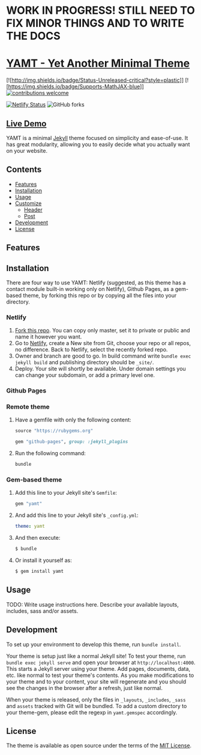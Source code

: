 # WORK IN PROGRESS! STILL NEED TO FIX MINOR THINGS AND TO WRITE THE DOCS

# [YAMT - Yet Another Minimal Theme](https://yamt.netlify.app/)
[![http://img.shields.io/badge/Status-Unreleased-critical?style=plastic]]
[![https://img.shields.io/badge/Supports-MathJAX-blue]]
[![contributions welcome](https://img.shields.io/badge/contributions-welcome-brightgreen.svg?style=flat)](https://github.com/PandaSekh/Jekyll-YAMT/issues)

[![Netlify Status](https://api.netlify.com/api/v1/badges/249c3da6-7b23-4b57-915d-71934329e306/deploy-status)](https://yamt.netlify.app/)
![GitHub forks](https://img.shields.io/github/forks/PandaSekh/Jekyll-YAMT?label=Fork%20it%21&style=social)
## [Live Demo](https://yamt.netlify.app/)
YAMT is a minimal [Jekyll](http://jekyllrb.com) theme focused on simplicity and ease-of-use. It has great modularity, allowing you to easily decide what you actually want on your website.

## Contents

- [Features](#features)
- [Installation](#installation)
- [Usage](#usage)
- [Customize](#options)
  - [Header](#header)
  - [Post](#post)
- [Development](#development)
- [License](#license)

## Features

## Installation
There are four way to use YAMT: Netlify (suggested, as this theme has a contact module built-in working only on Netlify), Github Pages, as a gem-based theme, by forking this repo or by copying all the files into your directory.

### Netlify
1. [Fork this repo](https://github.com/PandaSekh/Jekyll-YAMT/generate). You can copy only master, set it to private or public and name it however you want.
2. Go to [Netlify](https://app.netlify.com/), create a New site from Git, choose your repo or all repos, no difference. Back to Netlify, select the recently forked repo.
3. Owner and branch are good to go. In build command write `bundle exec jekyll build` and publishing directory should be `_site/`.
4. Deploy. Your site will shortly be available. Under domain settings you can change your subdomain, or add a primary level one. 

### Github Pages

### Remote theme
1. Have a gemfile with only the following content:

    ```ruby
    source "https://rubygems.org"

    gem "github-pages", group: :jekyll_plugins
    ```

2. Run the following command:

   ```bash
   bundle
   ```

### Gem-based theme 
1. Add this line to your Jekyll site's `Gemfile`:

    ```ruby
    gem "yamt"
    ```

2. And add this line to your Jekyll site's `_config.yml`:

    ```yaml
    theme: yamt
    ```

3. And then execute:

    ``` bash
    $ bundle
    ```

4. Or install it yourself as:
    
    ``` bash
    $ gem install yamt
    ```

## Usage

TODO: Write usage instructions here. Describe your available layouts, includes, sass and/or assets.

## Development

To set up your environment to develop this theme, run `bundle install`.

Your theme is setup just like a normal Jekyll site! To test your theme, run `bundle exec jekyll serve` and open your browser at `http://localhost:4000`. This starts a Jekyll server using your theme. Add pages, documents, data, etc. like normal to test your theme's contents. As you make modifications to your theme and to your content, your site will regenerate and you should see the changes in the browser after a refresh, just like normal.

When your theme is released, only the files in `_layouts`, `_includes`, `_sass` and `assets` tracked with Git will be bundled.
To add a custom directory to your theme-gem, please edit the regexp in `yamt.gemspec` accordingly.

## License

The theme is available as open source under the terms of the [MIT License](https://opensource.org/licenses/MIT).
